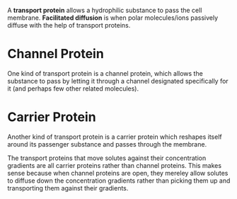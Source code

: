 A **transport protein** allows a hydrophilic substance to pass the cell membrane. **Facilitated diffusion** is when polar molecules/ions passively diffuse with the help of transport proteins.


# Channel Protein

One kind of transport protein is a channel protein, which allows the substance to pass by letting it through a channel designated specifically for it (and perhaps few other related molecules). 




# Carrier Protein

Another kind of transport protein is a carrier protein which reshapes itself around its passenger substance and passes through the membrane.

The transport proteins that move solutes against their concentration gradients are all carrier proteins rather than channel proteins. This makes sense because when channel proteins are open, they mereley allow solutes to diffuse down the concentration gradients rather than picking them up and transporting them against their gradients.